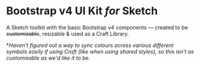 # Bootstrap v4 UI Kit *for* Sketch
A Sketch toolkit with the basic Bootstrap v4 components — created to be ~~customizable~~, resizable &amp; used as a Craft Library.

**Haven't figured out a way to sync colours across various different symbols easily if using Craft (like when using shared styles), so this isn't as customisable as we'd like it to be.*
